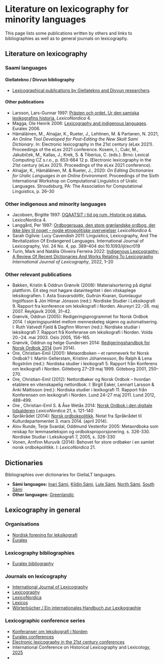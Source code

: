 # Literature on lexicography for minority languages

This page lists some publications written by others and links to bibliographies as well as to general journals on lexicography.

## Literature on lexicography

### Saami languages

#### Giellatekno / Divvun bibliography
- [Lexicographical publications by Giellatekno and Divvun researchers](http://giellatekno.uit.no/lexpublications.html).

#### Other publications

- Larsson, Lars-Gunnar 1997: [Prästen och ordet. Ur den samiska lexikografins historia.](https://tidsskrift.dk/lexn/issue/view/2305/118) _LexicoNordica_ 4.
- Magga, Ole Henrik 2006: [Lexicography and indigenous languages](https://www.google.com/url?sa=t&rct=j&q=&esrc=s&source=web&cd=&ved=2ahUKEwjN1uCj6s6EAxW0FxAIHdZkBUMQFnoECBEQAQ&url=https%3A%2F%2Fwww.euralex.org%2Felx_proceedings%2FEuralex2012%2Fpp3-18%2520Magga.pdf&usg=AOvVaw09qnLfcmFGeTyxsGm_EpAs&opi=89978449). Euralex 2006.
- Hämäläinen, M., Alnajjar, K., Rueter, J., Lehtinen, M. & Partanen, N. 2021, *An Online Tool Developed for Post-Editing the New Skolt Sami Dictionary*. In: Electronic lexicography in the 21st century (eLex 2021). Proceedings of the eLex 2021 conference. Kosem, I., Cukr, M., Jakubíček, M., Kallas, J., Krek, S. & Tiberius, C. (eds.). Brno: Lexical Computing CZ s.r.o., p. 653-664 12 p. (Electronic lexicography in the 21st century (eLex 2021). Proceedings of the eLex 2021 conference).
- Alnajjar, K., Hämäläinen, M. & Rueter, J., 2020: *On Editing Dictionaries for Uralic Languages in an Online Environment.* Proceedings of the Sixth International Workshop on Computational Linguistics of Uralic Languages. Stroudsburg, PA: The Association for Computational Linguistics, p. 26–30

### Other indigenous and minority languages

- Jacobsen, Birgitte 1997: [OQAATSIT i tid og rum. Historie og status.](https://tidsskrift.dk/lexn/issue/view/2305/118) LexicoNordica 4.
- Langgård, Per 1997: [Ordbogersuaq, den store grønlandske ordbog, der ikke blev til noget – nogle etnopolitiske overvejelser](https://tidsskrift.dk/lexn/article/view/18885) _LexicoNordica_ 4.
- Sarah Ogilvie: Lucy Cavendish 2011: Linguistics, Lexicography, And The Revitalization Of Endangered Languages. International Journal of Lexicography, Vol. 24 No. 4, pp. 389–404
  doi:10.1093/ijl/ecr019
- Turin, Mark and Natália Oliveira Ferreira 2022: [Indigenous Lexicography: A Review Of Recent Dictionaries And Works Relating To Lexicography](https://doi.org/10.1093/ijl/ecac003) _International Journal of Lexicography_, 2022, 1–20

### Other relevant publications

- Bakken, Kristin & Oddrun Grønvik (2008): Materialsortering på digital plattform. Eit steg mot høgare dataintegritet i den vitskaplege
  leksikografien. I: Asta Svavarsdóttir, Guðrún Kvaran, Gunnlaugur Ingólfsson & Jón Hilmar Jónsson (red.): Nordiske Studier i Leksikografi 9. Rapport fra konference om leksikografi i
  Norden. Akureyri 22.–26. maj 2007. Reykjavík 2008, 31–42.
- Grønvik, Oddrun (2005): Redigeringsprogrammet for Norsk Ordbok 2014. I skjeringspunktet mellom menneskeleg skjønn og automatisering. I: Ruth Vatvedt Fjeld & Dagfinn Worren (red.): Nordiske studiar i leksikografi 7. Rapport frå Konferanse om leksikografi i Norden. Volda 20.–24. mai 2003. Oslo 2005, 156–165.
- Grønvik, Oddrun og helge Gundersen 2014: [Redigeringshandbok for Norsk Ordbok 2014](http://bit.ly/1o9tCa1) (juni 2014).
- Ore, Christian-Emil (2001): Metaordboken – et rammeverk for Norsk Ordbok? I: Martin Gellerstam, Kristinn Jóhannesson, Bo Ralph & Lena Rogström (red.): Nordiska studier i lexikografi 5. Rapport från Konferens om lexikografi i Norden. Göteborg
  27–29 maj 1999. Göteborg 2001, 250–270.
- Ore, Christian-Emil (2012): Nettordbøker og Norsk Ordbok – hvordan etablere en vitenskapelig nettordbok. I: Birgit Eaker, Lennart Larsson & Anki Mattisson (red.): Nordiska studier i
  lexikografi 11. Rapport från Konferensen om lexikografi i Norden. Lund 24–27 maj 2011. Lund 2012, 488–499.
- Ore , Christian-Emil S. & Åse Wetås 2014: [Norsk Ordbok i den digitale tidsalderen](http://ojs.statsbiblioteket.dk/index.php/lexn/issue/archive) _LexicoNordica_ 21, s. 121-140
- Språkrådet (2014): [Norsk ordbokpolitikk](http://bit.ly/OBoRYU). Notat fra Språkrådet til Kulturdepartementet 3. mars 2014.
  (april 2014).
- Alov Runde, Terje Svardal, Oddmund Vestenfor 2005: Metaordboka som reiskap for lemmaseleksjon og ordboksproporsjonering. s. 326-330.
  Nordiske Studiar i Leksikografi 7, 2005, s. 326-330
- Vonen, Arnfinn Muruvik (2014): Behovet for store ordbøker i en samlet norsk ordbokpolitikk. I: _LexicoNordica_ 21.

## Dictionaries

Bibliographies over dictionaries for GiellaLT languages.

- **Sámi languages:** [Inari Sámi](https://nn.wikipedia.org/wiki/Enaresamisk#Ordb%C3%B8ker), [Kildin Sámi](https://nn.wikipedia.org/wiki/Kildinsamisk#Ordb%C3%B8ker), [Lule Sámi](https://nn.wikipedia.org/wiki/Lulesamisk#Ordb%C3%B8ker), [North Sámi](https://nn.wikipedia.org/wiki/Nordsamisk#Ordb%C3%B8ker), [South Sámi](https://nn.wikipedia.org/wiki/S%C3%B8rsamisk#Ordb%C3%B8ker)
- **Other languages:** [Greenlandic](https://nn.wikipedia.org/wiki/Gr%C3%B8nlandsk#Ordb%C3%B8ker)


## Lexicography in general


### Organisations

- [Nordisk forening for leksikografi](https://nordisk-leksikografi.com/om_nfl.html)
- [Euralex](https://euralex.org)

### Lexicography bibliographies

- [Euralex bibliography](https://euralex.org/list-of-lexicography-publications/)
  
  
### Journals on lexicography

- [International Journal of Lexicography](https://academic.oup.com/ijl)
- [Lexicography](https://journal.equinoxpub.com/lexi)
- [LexicoNordica](https://tidsskrift.dk/lexn)
- [Lexicos](https://lexikos.journals.ac.za/pub)
- [Wörterbücher / Ein internationales Handbuch zur Lexikographie](https://www.degruyter.com/serial/hskwb-b/html?lang=de#volumes)


### Lexicographic conference series

- [Konferanser om leksikografi i Norden](https://nordisk-leksikografi.com/konferenser/)
- [Euralex conferences](https://euralex.org/conferences/)
- [Electronic lexicography in the 21st century conferences](https://elex.link/)
- International Conference on Historical Lexicography and Lexicology,
  [2025](https://ichll15.acad-ciencias.pt/)
-   
